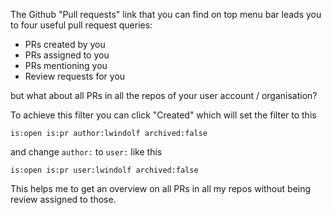 The Github "Pull requests" link that you can find on top menu bar leads you to four useful pull request queries:

- PRs created by you
- PRs assigned to you
- PRs mentioning you
- Review requests for you

but what about all PRs in all the repos of your user account / organisation?

To achieve this filter you can click "Created" which will set the filter to this

    is:open is:pr author:lwindolf archived:false 

and change `author:` to `user:` like this

    is:open is:pr user:lwindolf archived:false 

This helps me to get an overview on all PRs in all my repos without being review assigned to those.
